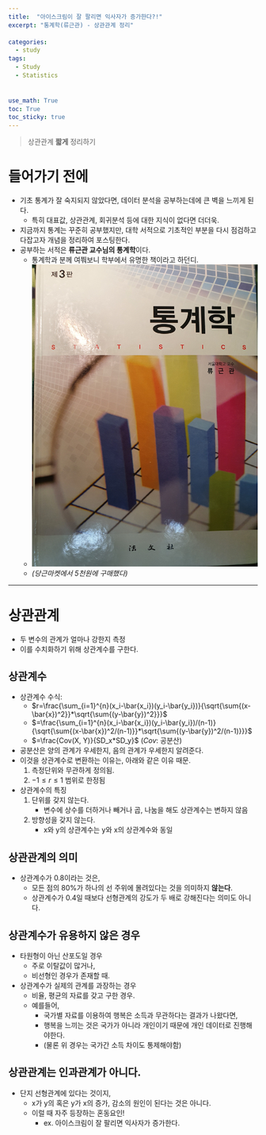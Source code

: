 ```yaml
---
title:  "아이스크림이 잘 팔리면 익사자가 증가한다?!"
excerpt: "통계학(류근관) - 상관관계 정리"

categories:
  - study
tags:
  - Study
  - Statistics


use_math: True
toc: True
toc_sticky: true
---
```

> 상관관계 **짧게** 정리하기

# 들어가기 전에
* 기초 통계가 잘 숙지되지 않았다면, 데이터 분석을 공부하는데에 큰 벽을 느끼게 된다.
  * 특히 대표값, 상관관계, 회귀분석 등에 대한 지식이 없다면 더더욱.
* 지금까지 통계는 꾸준히 공부했지만, 대학 서적으로 기초적인 부분을 다시 점검하고 다잡고자 개념을 정리하여 포스팅한다.
* 공부하는 서적은 **류근관 교수님의 통계학**이다.
  * 통계학과 분께 여쭤보니 학부에서 유명한 책이라고 하던디.
  * ![이미지](/assets/images/statistics_light/bookcover.jpg)
  * *(당근마켓에서 5천원에 구매했다)*

- - - - - -

# 상관관계

- 두 변수의 관계가 얼마나 강한지 측정
- 이를 수치화하기 위해 상관계수를 구한다.

## 상관계수

- 상관계수 수식:
    - $r=\frac{\sum_{i=1}^{n}(x_i-\bar{x_i})(y_i-\bar{y_i})}{\sqrt{\sum{(x-\bar{x})^2}}*\sqrt{\sum{(y-\bar{y})^2}}}$
    - $=\frac{\sum_{i=1}^{n}(x_i-\bar{x_i})(y_i-\bar{y_i})/(n-1)}{\sqrt{\sum{(x-\bar{x})^2/(n-1)}}*\sqrt{\sum{(y-\bar{y})^2/(n-1)}}}$
    - $=\frac{Cov(X, Y)}{SD_x*SD_y}$ ($Cov$: 공분산)
- 공분산은 양의 관계가 우세한지, 음의 관계가 우세한지 알려준다.
- 이것을 상관계수로 변환하는 이유는, 아래와 같은 이유 때문.
    1. 측정단위와 무관하게 정의됨.
    2. $-1≤r≤1$ 범위로 한정됨
- 상관계수의 특징
    1. 단위를 갖지 않는다.
        - 변수에 상수를 더하거나 빼거나 곱, 나눔을 해도 상관계수는 변하지 않음
    2. 방향성을 갖지 않는다.
        - x와 y의 상관계수는 y와 x의 상관계수와 동일

## 상관관계의 의미

- 상관계수가 0.8이라는 것은,
    - 모든 점의 80%가 하나의 선 주위에 몰려있다는 것을 의미하지 **않는다**.
    - 상관계수가 0.4일 때보다 선형관계의 강도가 두 배로 강해진다는 의미도 아니다.

## 상관계수가 유용하지 않은 경우

- 타원형이 아닌 산포도일 경우
    - 주로 이탈값이 많거나,
    - 비선형인 경우가 존재할 때.
- 상관계수가 실제의 관계를 과장하는 경우
    - 비율, 평균의 자료를 갖고 구한 경우.
    - 예를들어,
        - 국가별 자료를 이용하여 행복은 소득과 무관하다는 결과가 나왔다면,
        - 행복을 느끼는 것은 국가가 아니라 개인이기 때문에 개인 데이터로 진행해야한다.
        - (물론 위 경우는 국가간 소득 차이도 통제해야함)

## 상관관계는 인과관계가 아니다.

- 단지 선형관계에 있다는 것이지,
    - x가 y의 혹은 y가 x의 증가, 감소의 원인이 된다는 것은 아니다.
    - 이럴 때 자주 등장하는 혼동요인!
        - ex. 아이스크림이 잘 팔리면 익사자가 증가한다.

